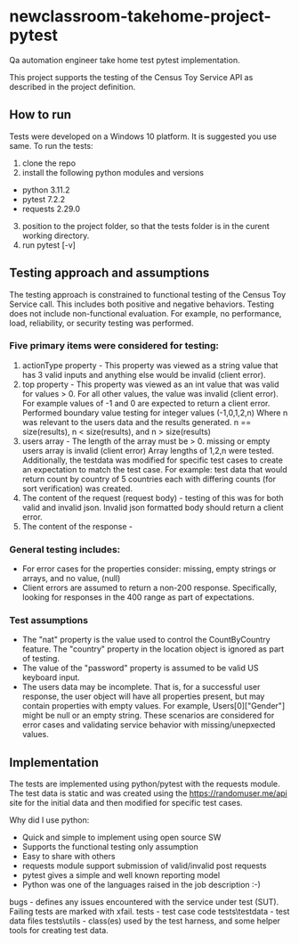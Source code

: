 # newclassroom-takehome-project-pytest
 Qa automation engineer take home test pytest implementation.

 This project supports the testing of the Census Toy Service API as described in the project definition.

 ## How to run

Tests were developed on a Windows 10 platform.  It is suggested you use same. To run the tests:

1. clone the repo
2. install the following python modules and versions
- python 3.11.2
- pytest 7.2.2
- requests 2.29.0
3. position to the project folder, so that the tests folder is in the curent working directory.
4. run pytest [-v]

 ## Testing approach and assumptions

The testing approach is constrained to functional testing of the Census Toy Service call.   This includes both positive and negative behaviors.   Testing does not include non-functional evaluation.  For example, no performance, load, reliability, or security testing was performed.

### Five primary items were considered for testing:

1. actionType property - This property was viewed as a string value that has 3 valid inputs and anything else would be invalid (client error).  
2. top property - This property was viewed as an  int value that  was valid for values > 0.   For all other values, the value was invalid (client error). For example values of -1 and 0 are expected to return a client error.  Performed boundary value testing for integer values (-1,0,1,2,n) Where n was relevant to the users data and the results generated. n == size(results), n < size(results), and n > size(results)
3. users array - The length of the array must be > 0.   missing or empty users array is invalid (client error)  Array lengths of 1,2,n were tested.   Additionally, the testdata was modified for specific test cases to create an expectation to match the test case.   For example:  test data that would return count by country of 5 countries each with differing counts (for sort verification) was created.
4. The content of the request (request body) - testing of this was for both valid and invalid json.  Invalid json formatted body should return a client error.
5. The content of the response - 

### General testing includes:
- For error cases for the properties consider:  missing, empty strings or arrays, and no value, (null)
- Client errors are assumed to return a non-200 response.  Specifically, looking for responses in the 400 range as part of expectations.

###  Test assumptions

- The "nat" property is the value used to control the  CountByCountry feature.  The "country" property in the location object is ignored as part of testing.
- The value of the "password" property is assumed to be valid US keyboard input.
- The users data may be incomplete.  That is, for a successful user response, the user object will have all properties present, but may contain properties with empty values.  For example, Users[0]["Gender"] might be null or an empty string.  These scenarios are considered for error cases and validating service behavior with missing/unepxected values.

 ## Implementation

The tests are implemented using python/pytest with the requests module.   The test data is static and was created using the https://randomuser.me/api site for the initial data and then modified for specific test cases.

Why did I use python: 
- Quick and simple to implement using open source SW
- Supports the functional testing only assumption
- Easy to share with others
- requests module support submission of valid/invalid post requests
- pytest gives a simple and well known reporting model
- Python was one of the languages raised in the job description :-) 

bugs  - defines any issues encountered with the service under test (SUT).   Failing tests are marked with xfail.
tests - test case code
tests\testdata - test data files
tests\utils - class(es) used by the test harness, and some helper tools for creating test data.

